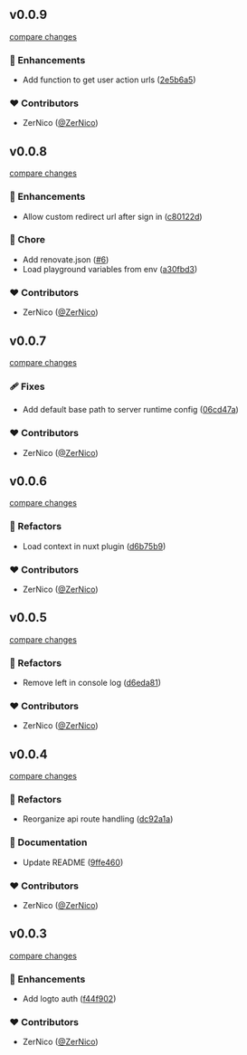 
## v0.0.9

[compare changes](https://github.com/ZerNico/nuxt-logto/compare/v0.0.8...v0.0.9)


### 🚀 Enhancements

  - Add function to get user action urls ([2e5b6a5](https://github.com/ZerNico/nuxt-logto/commit/2e5b6a5))

### ❤️  Contributors

- ZerNico ([@ZerNico](http://github.com/ZerNico))

## v0.0.8

[compare changes](https://github.com/ZerNico/nuxt-logto/compare/v0.0.7...v0.0.8)


### 🚀 Enhancements

  - Allow custom redirect url after sign in ([c80122d](https://github.com/ZerNico/nuxt-logto/commit/c80122d))

### 🏡 Chore

  - Add renovate.json ([#6](https://github.com/ZerNico/nuxt-logto/pull/6))
  - Load playground variables from env ([a30fbd3](https://github.com/ZerNico/nuxt-logto/commit/a30fbd3))

### ❤️  Contributors

- ZerNico ([@ZerNico](http://github.com/ZerNico))

## v0.0.7

[compare changes](https://github.com/ZerNico/nuxt-logto/compare/v0.0.6...v0.0.7)


### 🩹 Fixes

  - Add default base path to server runtime config ([06cd47a](https://github.com/ZerNico/nuxt-logto/commit/06cd47a))

### ❤️  Contributors

- ZerNico ([@ZerNico](http://github.com/ZerNico))

## v0.0.6

[compare changes](https://github.com/ZerNico/nuxt-logto/compare/v0.0.5...v0.0.6)


### 💅 Refactors

  - Load context in nuxt plugin ([d6b75b9](https://github.com/ZerNico/nuxt-logto/commit/d6b75b9))

### ❤️  Contributors

- ZerNico ([@ZerNico](http://github.com/ZerNico))

## v0.0.5

[compare changes](https://github.com/ZerNico/nuxt-logto/compare/v0.0.4...v0.0.5)


### 💅 Refactors

  - Remove left in console log ([d6eda81](https://github.com/ZerNico/nuxt-logto/commit/d6eda81))

### ❤️  Contributors

- ZerNico ([@ZerNico](http://github.com/ZerNico))

## v0.0.4

[compare changes](https://github.com/ZerNico/nuxt-logto/compare/v0.0.3...v0.0.4)


### 💅 Refactors

  - Reorganize api route handling ([dc92a1a](https://github.com/ZerNico/nuxt-logto/commit/dc92a1a))

### 📖 Documentation

  - Update README ([9ffe460](https://github.com/ZerNico/nuxt-logto/commit/9ffe460))

### ❤️  Contributors

- ZerNico ([@ZerNico](http://github.com/ZerNico))

## v0.0.3

[compare changes](https://github.com/ZerNico/nuxt-logto/compare/09a9577...v0.0.3)


### 🚀 Enhancements

  - Add logto auth ([f44f902](https://github.com/ZerNico/nuxt-logto/commit/f44f902))

### ❤️  Contributors

- ZerNico ([@ZerNico](http://github.com/ZerNico))

